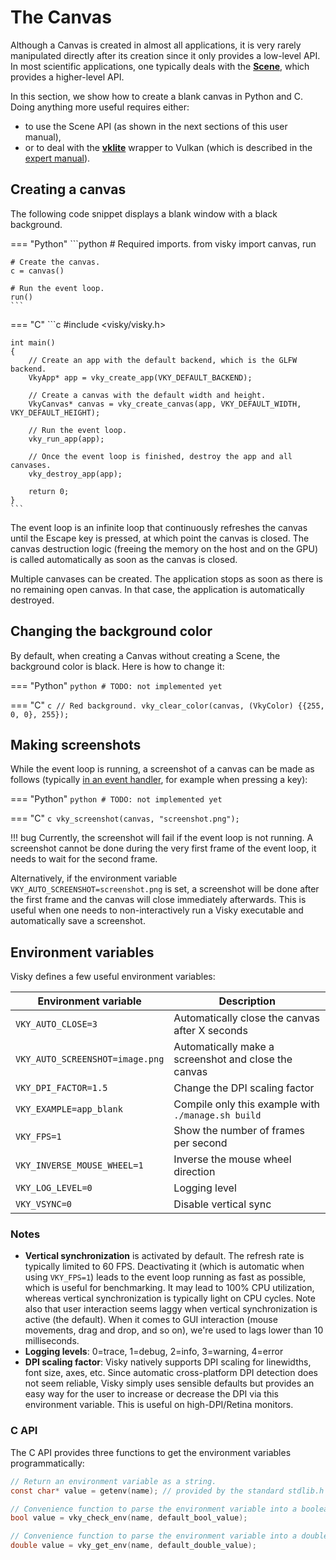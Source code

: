 # The Canvas

Although a Canvas is created in almost all applications, it is very rarely manipulated directly after its creation since it only provides a low-level API. In most scientific applications, one typically deals with the [**Scene**](scene.md), which provides a higher-level API.

In this section, we show how to create a blank canvas in Python and C. Doing anything more useful requires either:

* to use the Scene API (as shown in the next sections of this user manual),
* or to deal with the [**vklite**](../expert/vklite.md) wrapper to Vulkan (which is described in the [expert manual](../expert/index.md)).

## Creating a canvas

The following code snippet displays a blank window with a black background.

=== "Python"
    ```python
    # Required imports.
    from visky import canvas, run

    # Create the canvas.
    c = canvas()

    # Run the event loop.
    run()
    ```

=== "C"
    ```c
    #include <visky/visky.h>

    int main()
    {
        // Create an app with the default backend, which is the GLFW backend.
        VkyApp* app = vky_create_app(VKY_DEFAULT_BACKEND);

        // Create a canvas with the default width and height.
        VkyCanvas* canvas = vky_create_canvas(app, VKY_DEFAULT_WIDTH, VKY_DEFAULT_HEIGHT);

        // Run the event loop.
        vky_run_app(app);

        // Once the event loop is finished, destroy the app and all canvases.
        vky_destroy_app(app);

        return 0;
    }
    ```

The event loop is an infinite loop that continuously refreshes the canvas until the Escape key is pressed, at which point the canvas is closed. The canvas destruction logic (freeing the memory on the host and on the GPU) is called automatically as soon as the canvas is closed.

Multiple canvases can be created. The application stops as soon as there is no remaining open canvas. In that case, the application is automatically destroyed.


## Changing the background color

By default, when creating a Canvas without creating a Scene, the background color is black. Here is how to change it:

=== "Python"
    ```python
    # TODO: not implemented yet
    ```

=== "C"
    ```c
    // Red background.
    vky_clear_color(canvas, (VkyColor) {{255, 0, 0}, 255});
    ```


## Making screenshots

While the event loop is running, a screenshot of a canvas can be made as follows (typically [in an event handler](interact.md), for example when pressing a key):

=== "Python"
    ```python
    # TODO: not implemented yet
    ```

=== "C"
    ```c
    vky_screenshot(canvas, "screenshot.png");
    ```

!!! bug
    Currently, the screenshot will fail if the event loop is not running. A screenshot cannot be done during the very first frame of the event loop, it needs to wait for the second frame.

Alternatively, if the environment variable `VKY_AUTO_SCREENSHOT=screenshot.png` is set, a screenshot will be done after the first frame and the canvas will close immediately afterwards. This is useful when one needs to non-interactively run a Visky executable and automatically save a screenshot.



## Environment variables

Visky defines a few useful environment variables:

| Environment variable              | Description                                           |
|-----------------------------------|-------------------------------------------------------|
| `VKY_AUTO_CLOSE=3`                | Automatically close the canvas after X seconds        |
| `VKY_AUTO_SCREENSHOT=image.png`   | Automatically make a screenshot and close the canvas  |
| `VKY_DPI_FACTOR=1.5`              | Change the DPI scaling factor                         |
| `VKY_EXAMPLE=app_blank`           | Compile only this example with `./manage.sh build`    |
| `VKY_FPS=1`                       | Show the number of frames per second                  |
| `VKY_INVERSE_MOUSE_WHEEL=1`       | Inverse the mouse wheel direction                     |
| `VKY_LOG_LEVEL=0`                 | Logging level                                         |
| `VKY_VSYNC=0`                     | Disable vertical sync                                 |

### Notes

* **Vertical synchronization** is activated by default. The refresh rate is typically limited to 60 FPS. Deactivating it (which is automatic when using `VKY_FPS=1`) leads to the event loop running as fast as possible, which is useful for benchmarking. It may lead to 100% CPU utilization, whereas vertical synchronization is typically light on CPU cycles. Note also that user interaction seems laggy when vertical synchronization is active (the default). When it comes to GUI interaction (mouse movements, drag and drop, and so on), we're used to lags lower than 10 milliseconds.
* **Logging levels**: 0=trace, 1=debug, 2=info, 3=warning, 4=error
* **DPI scaling factor**: Visky natively supports DPI scaling for linewidths, font size, axes, etc. Since automatic cross-platform DPI detection does not seem reliable, Visky simply uses sensible defaults but provides an easy way for the user to increase or decrease the DPI via this environment variable. This is useful on high-DPI/Retina monitors.

### C API

The C API provides three functions to get the environment variables programmatically:

```c
// Return an environment variable as a string.
const char* value = getenv(name); // provided by the standard stdlib.h

// Convenience function to parse the environment variable into a boolean.
bool value = vky_check_env(name, default_bool_value);

// Convenience function to parse the environment variable into a double-precision floating-point number.
double value = vky_get_env(name, default_double_value);
```
